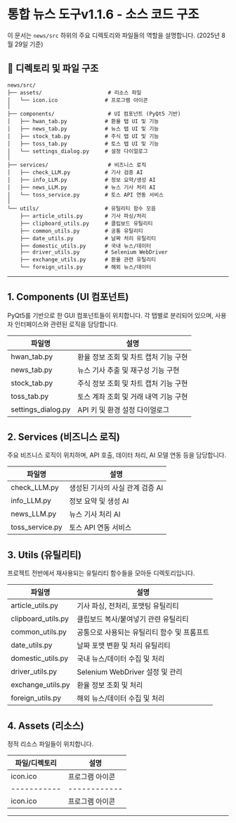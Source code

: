 # 통합 뉴스 도구v1.1.6 - 소스 코드 구조

이 문서는 `news/src` 하위의 주요 디렉토리와 파일들의 역할을 설명합니다. (2025년 8월 29일 기준)

## 📁 디렉토리 및 파일 구조

```
news/src/
├── assets/                     # 리소스 파일
│   └── icon.ico               # 프로그램 아이콘
│
├── components/                 # UI 컴포넌트 (PyQt5 기반)
│   ├── hwan_tab.py            # 환율 탭 UI 및 기능
│   ├── news_tab.py            # 뉴스 탭 UI 및 기능
│   ├── stock_tab.py           # 주식 탭 UI 및 기능
│   ├── toss_tab.py            # 토스 탭 UI 및 기능
│   └── settings_dialog.py     # 설정 다이얼로그
│
├── services/                   # 비즈니스 로직
│   ├── check_LLM.py           # 기사 검증 AI
│   ├── info_LLM.py            # 정보 요약/생성 AI
│   ├── news_LLM.py            # 뉴스 기사 처리 AI
│   └── toss_service.py        # 토스 API 연동 서비스
│
└── utils/                     # 유틸리티 함수 모음
    ├── article_utils.py       # 기사 파싱/처리
    ├── clipboard_utils.py     # 클립보드 유틸리티
    ├── common_utils.py        # 공통 유틸리티
    ├── date_utils.py          # 날짜 처리 유틸리티
    ├── domestic_utils.py      # 국내 뉴스/데이터
    ├── driver_utils.py        # Selenium WebDriver
    ├── exchange_utils.py      # 환율 관련 유틸리티
    └── foreign_utils.py       # 해외 뉴스/데이터
```

---

## 1. Components (UI 컴포넌트)

PyQt5를 기반으로 한 GUI 컴포넌트들이 위치합니다. 각 탭별로 분리되어 있으며, 사용자 인터페이스와 관련된 로직을 담당합니다.

| 파일명 | 설명 |
|--------|------|
| hwan_tab.py | 환율 정보 조회 및 차트 캡처 기능 구현 |
| news_tab.py | 뉴스 기사 추출 및 재구성 기능 구현 |
| stock_tab.py | 주식 정보 조회 및 차트 캡처 기능 구현 |
| toss_tab.py | 토스 계좌 조회 및 거래 내역 기능 구현 |
| settings_dialog.py | API 키 및 환경 설정 다이얼로그 |

## 2. Services (비즈니스 로직)

주요 비즈니스 로직이 위치하며, API 호출, 데이터 처리, AI 모델 연동 등을 담당합니다.

| 파일명 | 설명 |
|--------|------|
| check_LLM.py | 생성된 기사의 사실 관계 검증 AI |
| info_LLM.py | 정보 요약 및 생성 AI |
| news_LLM.py | 뉴스 기사 처리 AI |
| toss_service.py | 토스 API 연동 서비스 |

## 3. Utils (유틸리티)

프로젝트 전반에서 재사용되는 유틸리티 함수들을 모아둔 디렉토리입니다.

| 파일명 | 설명 |
|--------|------|
| article_utils.py | 기사 파싱, 전처리, 포맷팅 유틸리티 |
| clipboard_utils.py | 클립보드 복사/붙여넣기 관련 유틸리티 |
| common_utils.py | 공통으로 사용되는 유틸리티 함수 및 프롬프트 |
| date_utils.py | 날짜 포맷 변환 및 처리 유틸리티 |
| domestic_utils.py | 국내 뉴스/데이터 수집 및 처리 |
| driver_utils.py | Selenium WebDriver 설정 및 관리 |
| exchange_utils.py | 환율 정보 조회 및 처리 |
| foreign_utils.py | 해외 뉴스/데이터 수집 및 처리 |

## 4. Assets (리소스)

정적 리소스 파일들이 위치합니다.

| 파일/디렉토리 | 설명 |
|--------------|------|
| icon.ico | 프로그램 아이콘 |
|-----------|------------|
| icon.ico  | 프로그램 아이콘 |

---




